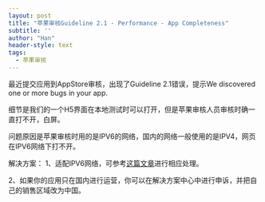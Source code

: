 ```yaml
---
layout: post
title: "苹果审核Guideline 2.1 - Performance - App Completeness"
subtitle: ''
author: "Han"
header-style: text
tags:
  - 苹果审核
---
```


最近提交应用到AppStore审核，出现了Guideline 2.1错误，提示We discovered one or more bugs in your app.

细节是我们的一个H5界面在本地测试时可以打开，但是苹果审核人员审核时确一直打不开，白屏。

问题原因是苹果审核时用的是IPV6的网络，国内的网络一般使用的是IPV4，网页在IPV6网络下打不开。

解决方案：
1、适配IPV6网络，可参考[这篇文章](https://blog.csdn.net/jia12216/article/details/109360192)进行相应处理。

2、如果你的应用只在国内进行运营，你可以在解决方案中心中进行申诉，并把自己的销售区域改为中国。


